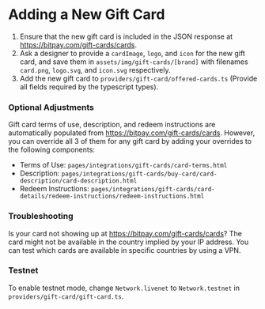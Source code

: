 # Adding a New Gift Card

1. Ensure that the new gift card is included in the JSON response at https://bitpay.com/gift-cards/cards.
2. Ask a designer to provide a `cardImage`, `logo`, and `icon` for the new gift card, and save them in `assets/img/gift-cards/[brand]` with filenames `card.png`, `logo.svg`, and `icon.svg` respectively.
3. Add the new gift card to `providers/gift-card/offered-cards.ts` (Provide all fields required by the typescript types).

### Optional Adjustments

Gift card terms of use, description, and redeem instructions are automatically populated from https://bitpay.com/gift-cards/cards. However, you can override all 3 of them for any gift card by adding your overrides to the following components:

- Terms of Use: `pages/integrations/gift-cards/card-terms.html`
- Description: `pages/integrations/gift-cards/buy-card/card-description/card-description.html`
- Redeem Instructions: `pages/integrations/gift-cards/card-details/redeem-instructions/redeem-instructions.html`

### Troubleshooting

Is your card not showing up at https://bitpay.com/gift-cards/cards? The card might not be available in the country implied by your IP address. You can test which cards are available in specific countries by using a VPN.

### Testnet

To enable testnet mode, change `Network.livenet` to `Network.testnet` in `providers/gift-card/gift-card.ts`.
